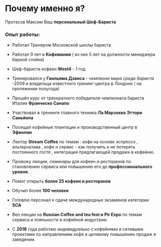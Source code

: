 # Почему именно я?
Протасов Максим
Ваш **персональный Шеф-Бариста**
### Опыт работы:

- Работал Тренером Московской школы бариста

- Работал 9 лет в **Кофемании** ( из них 5 лет на должности менеджера барной стойки)

- Шеф-бариста кофеен **West4** - 1 год

- Тренировался у **Гвильяма Дэвиса** - _чемпиона мира среди бариста_ -2009 и владельца известного тренинг-центра в Лондоне ( на протяжении полугода)
 
- Прошёл курс от трехкратного победителя чемпионата бариста Италии **Франческо Санапо**

- Участвовал в тренинге главного техника **Ла Марзокко Эттори Саньйола**

- Посещал кофейные плантации и производственный центр в **Эфиопии**

- Лектор **Stream Coffee** по темам : кофе на основе эспрессо , альтернатива , кофе и сервис - как получить и не потерять постоянного гостя , интеграция предлагающей продажи в кофейню.

- Провожу лекции, семинары для кофеен и ресторанов по становлению сервиса или повышению его до **профессионального уровня.**

- Помог открыть **более 25 кофеен и ресторанов** 

- Обучил более **100 человек**

- Готовлю персонал к сдаче международных экзаменов категории  **SCA**

- Вел лекции на **Russian Coffee and tea fest и Pir Expo** по темам сервиса и лояльности в кофейной индустрии.

- С **2018** года работаю _индивидуально_ с кофейнями и сетевыми проектами по направлениям кофе и целевому повышению продаж в заведении.

